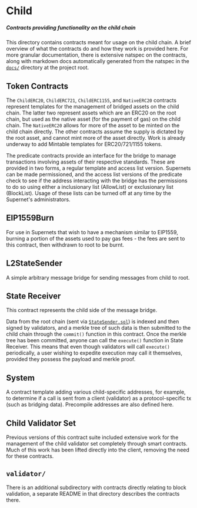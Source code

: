 # Child

##### Contracts providing functionality on the child chain

This directory contains contracts meant for usage on the child chain. A brief overview of what the contracts do and how they work is provided here. For more granular documentation, there is extensive natspec on the contracts, along with markdown docs automatically generated from the natspec in the [`docs/`](../../docs/) directory at the project root.

## Token Contracts

The `ChildERC20`, `ChildERC721`, `ChildERC1155`, and `NativeERC20` contracts represent templates for the management of bridged assets on the child chain. The latter two represent assets which are an ERC20 on the root chain, but used as the native asset (for the payment of gas) on the child chain. The `NativeERC20` allows for more of the asset to be minted on the child chain directly. The other contracts assume the supply is dictated by the root asset, and cannot mint more of the asset directly. Work is already underway to add Mintable templates for ERC20/721/1155 tokens.

The predicate contracts provide an interface for the bridge to manage transactions involving assets of their respective standards. These are provided in two forms, a regular template and access list version. Supernets can be made permissioned, and the access list versions of the predicate check to see if the address interacting with the bridge has the permissions to do so using either a inclusionary list (AllowList) or exclusionary list (BlockList). Usage of these lists can be turned off at any time by the Supernet's administrators.

## EIP1559Burn

For use in Supernets that wish to have a mechanism similar to EIP1559, burning a portion of the assets used to pay gas fees - the fees are sent to this contract, then withdrawn to root to be burnt.

## L2StateSender

A simple arbitrary message bridge for sending messages from child to root.

## State Receiver

This contract represents the child side of the message bridge.

Data from the root chain (sent via [`StateSender.sol`](../root/StateSender.sol)) is indexed and then signed by validators, and a merkle tree of such data is then submitted to the child chain through the `commit()` function in this contract. Once the merkle tree has been committed, anyone can call the `execute()` function in State Receiver. This means that even though validators will call `execute()` periodically, a user wishing to expedite execution may call it themselves, provided they possess the payload and merkle proof.

## System

A contract template adding various child-specific addresses, for example, to determine if a call is sent from a client (validator) as a protocol-specific tx (such as bridging data). Precompile addresses are also defined here.

## Child Validator Set

Previous versions of this contract suite included extensive work for the management of the child validator set completely through smart contracts. Much of this work has been lifted directly into the client, removing the need for these contracts.

## `validator/`

There is an additional subdirectory with contracts directly relating to block validation, a separate README in that directory describes the contracts there.
